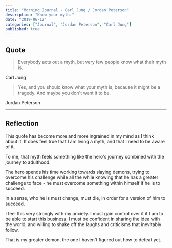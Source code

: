 ```yaml
---
title: "Morning Journal - Carl Jung / Jordan Peterson"
description: "Know your myth."
date: "2019-06-12"
categories: ["Journal", "Jordan Peterson", "Carl Jung"]
published: true
---
```


## Quote

>Everybody acts out a myth, but very few people know what their myth is.

Carl Jung

> Yes, and you should know what your myth is, because it might be a tragedy. And maybe you don't want it to be.

Jordan Peterson

---

## Reflection

This quote has become more and more ingrained in my mind as I think about it. It does feel true that I am living a myth, and that I need to be aware of it.

To me, that myth feels something like the hero's journey combined with the journey to adulthood.

The hero spends his time working towards slaying demons, trying to overcome his challenge while all the while knowing that he has a greater challenge to face - he must overcome something within himself if he is to succeed.

In a sense, who he is must change, must die, in order for a version of him to succeed.

I feel this very strongly with my anxiety. I must gain control over it if I am to be able to start this business. I must be confident in sharing the idea with the world, and willing to shake off the laughs and criticisms that inevitably follow.

That is my greater demon, the one I haven't figured out how to defeat yet.
